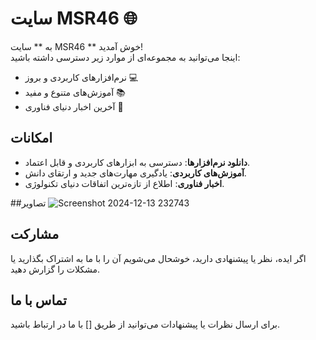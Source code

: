 # سایت MSR46 🌐  

به ** سایت MSR46 ** خوش آمدید!  
اینجا می‌توانید به مجموعه‌ای از موارد زیر دسترسی داشته باشید:  
- نرم‌افزارهای کاربردی و بروز 💻  
- آموزش‌های متنوع و مفید 📚  
- آخرین اخبار دنیای فناوری 📰  

## امکانات  
- **دانلود نرم‌افزارها**: دسترسی به ابزارهای کاربردی و قابل اعتماد.  
- **آموزش‌های کاربردی**: یادگیری مهارت‌های جدید و ارتقای دانش.  
- **اخبار فناوری**: اطلاع از تازه‌ترین اتفاقات دنیای تکنولوژی.

##تصاویر
![Screenshot 2024-12-13 232743](https://github.com/user-attachments/assets/2f0e8f98-85d8-47d3-b608-31e26a0c37e6)

## مشارکت  
اگر ایده، نظر یا پیشنهادی دارید، خوشحال می‌شویم آن را با ما به اشتراک بگذارید یا مشکلات را گزارش دهید.  

## تماس با ما  
برای ارسال نظرات یا پیشنهادات می‌توانید از طریق [] با ما در ارتباط باشید.  
